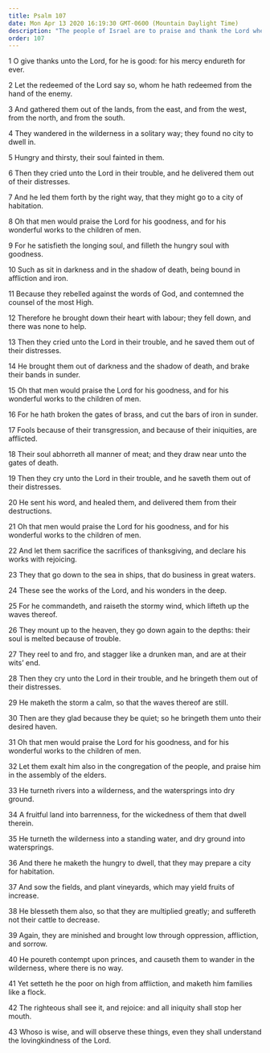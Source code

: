 ```yaml
---
title: Psalm 107
date: Mon Apr 13 2020 16:19:30 GMT-0600 (Mountain Daylight Time)
description: "The people of Israel are to praise and thank the Lord when they are gathered and redeemed—Oh, that men would praise the Lord!—The Lord’s providences prevail in the lives of men."
order: 107
---
```


1 O give thanks unto the Lord, for he is good: for his mercy endureth for ever.

2 Let the redeemed of the Lord say so, whom he hath redeemed from the hand of the enemy.

3 And gathered them out of the lands, from the east, and from the west, from the north, and from the south.

4 They wandered in the wilderness in a solitary way; they found no city to dwell in.

5 Hungry and thirsty, their soul fainted in them.

6 Then they cried unto the Lord in their trouble, and he delivered them out of their distresses.

7 And he led them forth by the right way, that they might go to a city of habitation.

8 Oh that men would praise the Lord for his goodness, and for his wonderful works to the children of men.

9 For he satisfieth the longing soul, and filleth the hungry soul with goodness.

10 Such as sit in darkness and in the shadow of death, being bound in affliction and iron.

11 Because they rebelled against the words of God, and contemned the counsel of the most High.

12 Therefore he brought down their heart with labour; they fell down, and there was none to help.

13 Then they cried unto the Lord in their trouble, and he saved them out of their distresses.

14 He brought them out of darkness and the shadow of death, and brake their bands in sunder.

15 Oh that men would praise the Lord for his goodness, and for his wonderful works to the children of men.

16 For he hath broken the gates of brass, and cut the bars of iron in sunder.

17 Fools because of their transgression, and because of their iniquities, are afflicted.

18 Their soul abhorreth all manner of meat; and they draw near unto the gates of death.

19 Then they cry unto the Lord in their trouble, and he saveth them out of their distresses.

20 He sent his word, and healed them, and delivered them from their destructions.

21 Oh that men would praise the Lord for his goodness, and for his wonderful works to the children of men.

22 And let them sacrifice the sacrifices of thanksgiving, and declare his works with rejoicing.

23 They that go down to the sea in ships, that do business in great waters.

24 These see the works of the Lord, and his wonders in the deep.

25 For he commandeth, and raiseth the stormy wind, which lifteth up the waves thereof.

26 They mount up to the heaven, they go down again to the depths: their soul is melted because of trouble.

27 They reel to and fro, and stagger like a drunken man, and are at their wits’ end.

28 Then they cry unto the Lord in their trouble, and he bringeth them out of their distresses.

29 He maketh the storm a calm, so that the waves thereof are still.

30 Then are they glad because they be quiet; so he bringeth them unto their desired haven.

31 Oh that men would praise the Lord for his goodness, and for his wonderful works to the children of men.

32 Let them exalt him also in the congregation of the people, and praise him in the assembly of the elders.

33 He turneth rivers into a wilderness, and the watersprings into dry ground.

34 A fruitful land into barrenness, for the wickedness of them that dwell therein.

35 He turneth the wilderness into a standing water, and dry ground into watersprings.

36 And there he maketh the hungry to dwell, that they may prepare a city for habitation.

37 And sow the fields, and plant vineyards, which may yield fruits of increase.

38 He blesseth them also, so that they are multiplied greatly; and suffereth not their cattle to decrease.

39 Again, they are minished and brought low through oppression, affliction, and sorrow.

40 He poureth contempt upon princes, and causeth them to wander in the wilderness, where there is no way.

41 Yet setteth he the poor on high from affliction, and maketh him families like a flock.

42 The righteous shall see it, and rejoice: and all iniquity shall stop her mouth.

43 Whoso is wise, and will observe these things, even they shall understand the lovingkindness of the Lord.

